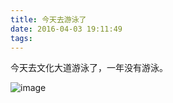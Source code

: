```yaml
---
title: 今天去游泳了
date: 2016-04-03 19:11:49
tags:
---
```

今天去文化大道游泳了，一年没有游泳。    

![image](http://img.kj-cy.cn/uploads/litimg/20160303/1456993674702967.jpg)
